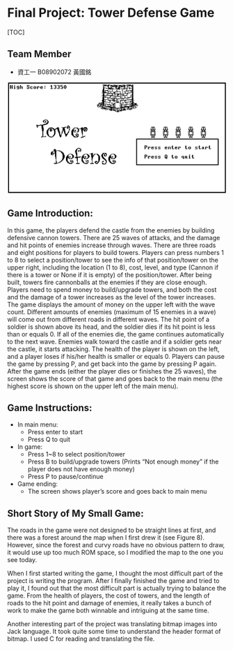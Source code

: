 # Final Project: Tower Defense Game
[TOC]

## Team Member
- 資工一 B08902072 黃國銘

![](./img/f1)
## Game Introduction:
In this game, the players defend the castle from the enemies by building defensive cannon towers. There are 25 waves of attacks, and the damage and hit points of enemies increase through waves. There are three roads and eight positions for players to build towers. Players can press numbers 1 to 8 to select a position/tower to see the info of that position/tower on the upper right, including the location (1 to 8), cost, level, and type (Cannon if there is a tower or None if it is empty) of the position/tower. After being built, towers fire cannonballs at the enemies if they are close enough. Players need to spend money to build/upgrade towers, and both the cost and the damage of a tower increases as the level of the tower increases. The game displays the amount of money on the upper left with the wave count. Different amounts of enemies (maximum of 15 enemies in a wave) will come out from different roads in different waves. The hit point of a soldier is shown above its head, and the soldier dies if its hit point is less than or equals 0. If all of the enemies die, the game continues automatically to the next wave. Enemies walk toward the castle and if a soldier gets near the castle, it starts attacking. The health of the player is shown on the left, and a player loses if his/her health is smaller or equals 0. Players can pause the game by pressing P, and get back into the game by pressing P again. After the game ends (either the player dies or finishes the 25 waves), the screen shows the score of that game and goes back to the main menu (the highest score is shown on the upper left of the main menu).

## Game Instructions:
- In main menu:
    - Press enter to start
    - Press Q to quit
- In game:
    - Press 1~8 to select position/tower
    - Press B to build/upgrade towers (Prints “Not enough money” if the player does not have enough money)
    - Press P to pause/continue
- Game ending:
    - The screen shows player’s score and goes back to main menu

## Short Story of My Small Game:
The roads in the game were not designed to be straight lines at first, and there was a forest around the map when I first drew it (see Figure 8). However, since the forest and curvy roads have no obvious pattern to draw, it would use up too much ROM space, so I modified the map to the one you see today.

When I first started writing the game, I thought the most difficult part of the project is writing the program. After I finally finished the game and tried to play it, I found out that the most difficult part is actually trying to balance the game. From the health of players, the cost of towers, and the length of roads to the hit point and damage of enemies, it really takes a bunch of work to make the game both winnable and intriguing at the same time.

Another interesting part of the project was translating bitmap images into Jack language. It took quite some time to understand the header format of bitmap. I used C for reading and translating the file.
